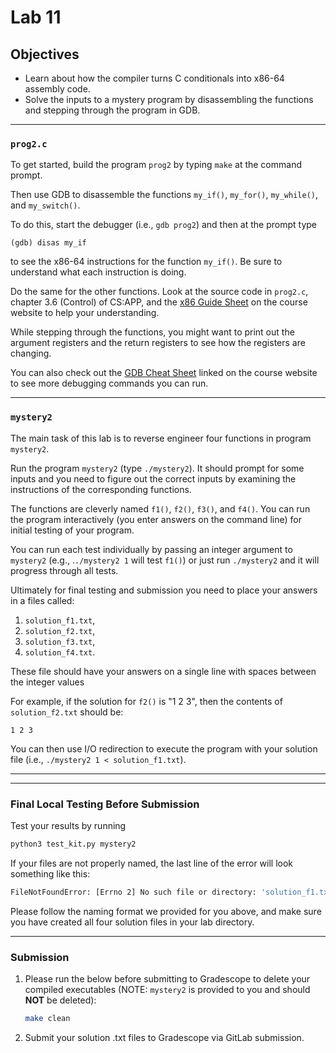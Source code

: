 # Lab 11

## Objectives

- Learn about how the compiler turns C conditionals into x86-64 assembly code.
- Solve the inputs to a mystery program by disassembling the functions and
  stepping through the program in GDB.

---

### `prog2.c`

To get started, build the program `prog2` by typing `make` at the command
prompt.

Then use GDB to disassemble the functions `my_if()`, `my_for()`, `my_while()`,
and `my_switch()`.  

To do this, start the debugger (i.e., `gdb prog2`) and then at the prompt type 

```
(gdb) disas my_if
``` 

to see the x86-64 instructions for the function `my_if()`.  Be sure to
understand what each instruction is doing. 

Do the same for the other functions.  Look at the source code in `prog2.c`,
chapter 3.6 (Control) of CS:APP, and the [x86 Guide
Sheet](https://web.stanford.edu/class/cs107/guide/x86-64.html) on the course
website to help your understanding. 

While stepping through the functions, you might want to print out the argument
registers and the return registers to see how the registers are changing.

You can also check out the [GDB Cheat
Sheet](https://drive.google.com/file/d/1fYWLKE5yLp02Tv6rYKVBAxAs3LW0WoRi/view)
linked on the course website to see more debugging commands you can run.

---

### `mystery2`

The main task of this lab is to reverse engineer four functions in program
`mystery2`.

Run the program `mystery2` (type `./mystery2`). It should prompt for some inputs
and you need to figure out the correct inputs by examining the instructions of
the corresponding functions.  

The functions are cleverly named `f1()`, `f2()`, `f3()`, and `f4()`.  You can
run the program interactively (you enter answers on the command line) for
initial testing of your program.  

You can run each test individually by passing an integer argument to `mystery2`
(e.g., .`./mystery2 1` will test `f1()`) or just run `./mystery2` and it will
progress through all tests.

Ultimately for final testing and submission you need to place your answers in a
files called:

1. `solution_f1.txt`,
2. `solution_f2.txt`,
3. `solution_f3.txt`,
4. `solution_f4.txt`.

These file should have your answers on a single line with spaces between the
integer values

For example, if the solution for `f2()` is "1 2 3", then the contents of
`solution_f2.txt` should be:

```text
1 2 3
```

You can then use I/O redirection to execute the program with your solution file
(i.e., `./mystery2 1 < solution_f1.txt`).

---


---

### Final Local Testing Before Submission

Test your results by running

```bash
python3 test_kit.py mystery2
```

If your files are not properly named, the last line of the error will look
something like this:

```bash
FileNotFoundError: [Errno 2] No such file or directory: 'solution_f1.txt'
```

Please follow the naming format we provided for you above, and make sure you
have created all four solution files in your lab directory.

---

### Submission

1. Please run the below before submitting to Gradescope to delete your compiled
   executables (NOTE: `mystery2` is provided to you and should **NOT** be
   deleted):

   ```bash
   make clean
   ```

2. Submit your solution .txt files to Gradescope via GitLab submission.
